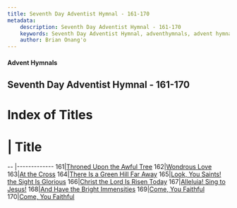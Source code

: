 ```yaml
---
title: Seventh Day Adventist Hymnal - 161-170
metadata:
    description: Seventh Day Adventist Hymnal - 161-170
    keywords: Seventh Day Adventist Hymnal, adventhymnals, advent hymnals 161-170
    author: Brian Onang'o
---
```


#### Advent Hymnals
## Seventh Day Adventist Hymnal - 161-170

# Index of Titles
# | Title                        
-- |-------------
161|[Throned Upon the Awful Tree](/seventh-day-adventist-hymnal/101-200/161-170/Throned-Upon-the-Awful-Tree)
162|[Wondrous Love](/seventh-day-adventist-hymnal/101-200/161-170/Wondrous-Love)
163|[At the Cross](/seventh-day-adventist-hymnal/101-200/161-170/At-the-Cross)
164|[There Is a Green Hill Far Away](/seventh-day-adventist-hymnal/101-200/161-170/There-Is-a-Green-Hill-Far-Away)
165|[Look, You Saints! the Sight Is Glorious](/seventh-day-adventist-hymnal/101-200/161-170/Look,-You-Saints!-the-Sight-Is-Glorious)
166|[Christ the Lord Is Risen Today](/seventh-day-adventist-hymnal/101-200/161-170/Christ-the-Lord-Is-Risen-Today)
167|[Alleluia! Sing to Jesus!](/seventh-day-adventist-hymnal/101-200/161-170/Alleluia!-Sing-to-Jesus!)
168|[And Have the Bright Immensities](/seventh-day-adventist-hymnal/101-200/161-170/And-Have-the-Bright-Immensities)
169|[Come, You Faithful](/seventh-day-adventist-hymnal/101-200/161-170/Come,-You-Faithful)
170|[Come, You Faithful](/seventh-day-adventist-hymnal/101-200/161-170/Come,-You-Faithful_1)